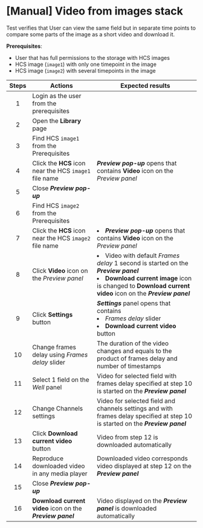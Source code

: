 # [Manual] Video from images stack

Test verifies that User can view the same field but in separate time points to compare some parts of the image as a short video and download it.

**Prerequisites**:
- User that has full permissions to the storage with HCS images
- HCS image (`image1`) with only one timepoint in the image
- HCS image (`image2`) with several timepoints in the image

| Steps | Actions | Expected results |
| :---: | --- | --- |
| 1 | Login as the user from the prerequisites | |
| 2 | Open the **Library** page | |
| 3 | Find HCS `image1` from the Prerequisites | |
| 4 | Click the **HCS** icon near the HCS `image1` file name | ***Preview pop-up*** opens that contains **Video** icon on the *Preview panel* |
| 5 | Close ***Preview pop-up*** | |
| 6 | Find HCS `image2` from the Prerequisites | |
| 7 | Click the **HCS** icon near the HCS `image2` file name | <li> ***Preview pop-up*** opens that contains **Video** icon on the *Preview panel* |
| 8 | Click **Video** icon on the *Preview panel* | <li> Video with default *Frames delay* 1 second is started on the ***Preview panel*** <li> **Download current image** icon is changed to **Download current video** icon on the ***Preview panel*** |
| 9 | Click **Settings** button | ***Settings*** panel opens that contains <li> *Frames delay* slider <li> **Download current video** button |
| 10 | Change frames delay using *Frames delay* slider | The duration of the video changes and equals to the product of frames delay and number of timestamps |
| 11 | Select 1 field on the *Well* panel | Video for selected field with frames delay specified at step 10 is started on the ***Preview panel***| 
| 12 | Change Channels settings | Video for selected field and channels settings and with frames delay specified at step 10 is started on the ***Preview panel***|
| 13 | Click **Download current video** button | Video from step 12 is downloaded automatically |
| 14 | Reproduce downloaded video in any media player | Downloaded video corresponds video displayed at step 12 on the ***Preview panel***|
| 15 | Close ***Preview pop-up*** | |
| 16 |**Download current video** icon on the ***Preview panel*** | Video displayed on the ***Preview panel*** is downloaded automatically |
   